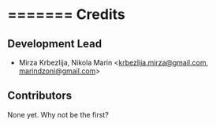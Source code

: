 =======
Credits
=======

Development Lead
----------------

* Mirza Krbezlija, Nikola Marin <krbezlija.mirza@gmail.com, marindzoni@gmail.com>


Contributors
------------

None yet. Why not be the first?
